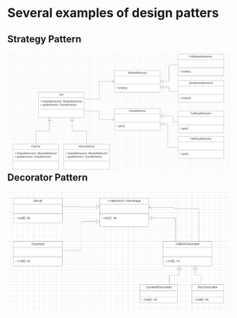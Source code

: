 # Several examples of design patters

## Strategy Pattern

<img src="./doc/strategy-pattern/strategy-pattern.png"
     alt="Markdown Monster icon"
     style="float: left; margin-right: 10px;" />

## Decorator Pattern

<img src="./doc/strategy-pattern/decorator-pattern.png"
     alt="Markdown Monster icon"
     style="float: left; margin-right: 10px;" />

